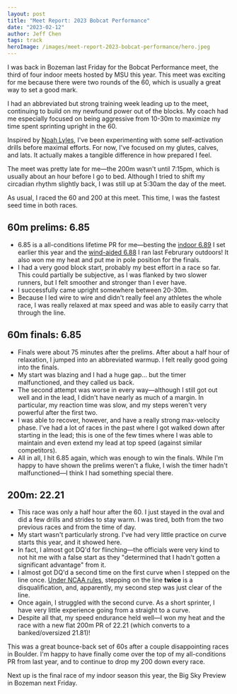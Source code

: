 ```yaml
---
layout: post
title: "Meet Report: 2023 Bobcat Performance"
date: "2023-02-12"
author: Jeff Chen
tags: track
heroImage: /images/meet-report-2023-bobcat-performance/hero.jpeg
---
```


I was back in Bozeman last Friday for the Bobcat Performance meet, the third of four indoor meets hosted by MSU this year. This meet was exciting for me because there were two rounds of the 60, which is usually a great way to set a good mark.

I had an abbreviated but strong training week leading up to the meet, continuing to build on my newfound power out of the blocks. My coach had me especially focused on being aggressive from 10-30m to maximize my time spent sprinting upright in the 60.

Inspired by [Noah Lyles](https://youtu.be/ypXamer5Ohk?t=65), I've been experimenting with some self-activation drills before maximal efforts. For now, I've focused on my glutes, calves, and lats. It actually makes a tangible difference in how prepared I feel.

The meet was pretty late for me—the 200m wasn't until 7:15pm, which is usually about an hour before I go to bed. Although I tried to shift my circadian rhythm slightly back, I was still up at 5:30am the day of the meet.

As usual, I raced the 60 and 200 at this meet. This time, I was the fastest seed time in both races.

<!-- excerpt -->

## 60m prelims: 6.85

- 6.85 is a all-conditions lifetime PR for me—besting the [indoor 6.89](https://jeffchen.dev/posts/Meet-Report-2023-Bobcat-Challenge/) I set earlier this year and the [wind-aided 6.88](https://jeffchen.dev/posts/Meet-Report-2022-Berkeley-All-Comers-2/) I ran last Februrary outdoors! It also won me my heat and put me in pole position for the finals.
- I had a very good block start, probably my best effort in a race so far. This could partially be subjective, as I was flanked by two slower runners, but I felt smoother and stronger than I ever have.
- I successfully came upright somewhere between 20-30m.
- Because I led wire to wire and didn't really feel any athletes the whole race, I was really relaxed at max speed and was able to easily carry that through the line.

## 60m finals: 6.85

- Finals were about 75 minutes after the prelims. After about a half hour of relaxation, I jumped into an abbreviated warmup. I felt really good going into the finals.
- My start was blazing and I had a huge gap... but the timer malfunctioned, and they called us back.
- The second attempt was worse in every way—although I still got out well and in the lead, I didn't have nearly as much of a margin. In particular, my reaction time was slow, and my steps weren't very powerful after the first two.
- I was able to recover, however, and have a really strong max-velocity phase. I've had a lot of races in the past where I got walked down after starting in the lead; this is one of the few times where I was able to maintain and even extend my lead at top speed (against similar competitors).
- All in all, I hit 6.85 again, which was enough to win the finals. While I'm happy to have shown the prelims weren't a fluke, I wish the timer hadn't malfunctioned—I think I had something special there.

## 200m: 22.21

- This race was only a half hour after the 60. I just stayed in the oval and did a few drills and strides to stay warm. I was tired, both from the two previous races and from the time of day.
- My start wasn't particularly strong. I've had very little practice on curve starts this year, and it showed here.
- In fact, I almost got DQ'd for flinching—the officials were very kind to not hit me with a false start as they "determined that I hadn't gotten a significant advantage" from it.
- I almost got DQ'd a second time on the first curve when I stepped on the line once. [Under NCAA rules](https://www.ncaa.com/news/trackfield-indoor-men/article/2014-07-21/modification-impeding-runner-rule-approved-immediate), stepping on the line **twice** is a disqualification, and, apparently, my second step was just clear of the line.
- Once again, I struggled with the second curve. As a short sprinter, I have very little experience going from a straight to a curve.
- Despite all that, my speed endurance held well—I won my heat and the race with a new flat 200m PR of 22.21 (which converts to a banked/oversized 21.81)!

This was a great bounce-back set of 60s after a couple disappointing races in Boulder. I'm happy to have finally come over the top of my all-conditions PR from last year, and to continue to drop my 200 down every race.

Next up is the final race of my indoor season this year, the Big Sky Preview in Bozeman next Friday.
